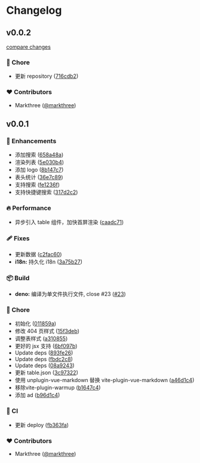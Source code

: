 # Changelog


## v0.0.2

[compare changes](https://github.com/dishait/js-refs/compare/v0.0.1...v0.0.2)

### 🏡 Chore

- 更新 repository ([716cdb2](https://github.com/dishait/js-refs/commit/716cdb2))

### ❤️ Contributors

- Markthree ([@markthree](http://github.com/markthree))

## v0.0.1


### 🚀 Enhancements

- 添加搜索 ([658a48a](https://github.com/dishait/tov-template/commit/658a48a))
- 渲染列表 ([5e030b4](https://github.com/dishait/tov-template/commit/5e030b4))
- 添加 logo ([8b147c7](https://github.com/dishait/tov-template/commit/8b147c7))
- 表头统计 ([36e7c89](https://github.com/dishait/tov-template/commit/36e7c89))
- 支持搜索 ([fe1236f](https://github.com/dishait/tov-template/commit/fe1236f))
- 支持快捷键搜索 ([317d2c2](https://github.com/dishait/tov-template/commit/317d2c2))

### 🔥 Performance

- 异步引入 table 组件，加快首屏渲染 ([caadc71](https://github.com/dishait/tov-template/commit/caadc71))

### 🩹 Fixes

- 更新数据 ([c2fac60](https://github.com/dishait/tov-template/commit/c2fac60))
- **i18n:** 持久化 i18n ([3a75b27](https://github.com/dishait/tov-template/commit/3a75b27))

### 📦 Build

- **deno:** 编译为单文件执行文件, close #23 ([#23](https://github.com/dishait/tov-template/issues/23))

### 🏡 Chore

- 初始化 ([011859a](https://github.com/dishait/tov-template/commit/011859a))
- 修改 404 页样式 ([15f3deb](https://github.com/dishait/tov-template/commit/15f3deb))
- 调整表样式 ([a310855](https://github.com/dishait/tov-template/commit/a310855))
- 更好的 jsx 支持 ([6bf097b](https://github.com/dishait/tov-template/commit/6bf097b))
- Update deps ([893fe26](https://github.com/dishait/tov-template/commit/893fe26))
- Update deps ([fbdc2c8](https://github.com/dishait/tov-template/commit/fbdc2c8))
- Update deps ([08a9243](https://github.com/dishait/tov-template/commit/08a9243))
- 更新 table.json ([3c97322](https://github.com/dishait/tov-template/commit/3c97322))
- 使用 unplugin-vue-markdown 替换 vite-plugin-vue-markdown ([a46d1c4](https://github.com/dishait/tov-template/commit/a46d1c4))
- 移除vite-plugin-warmup ([b1647c4](https://github.com/dishait/tov-template/commit/b1647c4))
- 添加 ad ([b96d1c4](https://github.com/dishait/tov-template/commit/b96d1c4))

### 🤖 CI

- 更新 deploy ([fb363fa](https://github.com/dishait/tov-template/commit/fb363fa))

### ❤️ Contributors

- Markthree ([@markthree](http://github.com/markthree))

